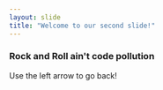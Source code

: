```yaml
---
layout: slide
title: "Welcome to our second slide!"
---
```

### Rock and Roll ain't code pollution

Use the left arrow to go back!
